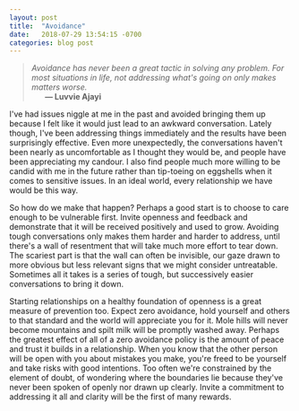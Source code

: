 ```yaml
---
layout: post
title:  "Avoidance"
date:   2018-07-29 13:54:15 -0700
categories: blog post
---
```


>*Avoidance has never been a great tactic in solving any problem. For most situations in life, not addressing what's going on only makes matters worse.* 
 <br>&nbsp;&nbsp;&nbsp;&nbsp;&nbsp;&nbsp;__&mdash; Luvvie Ajayi__ 

I've had issues niggle at me in the past and avoided bringing them up because I felt like it would just lead to an awkward conversation. Lately though, I've been addressing things immediately and the results have been surprisingly effective. Even more unexpectedly, the conversations haven't been nearly as uncomfortable as I thought they would be, and people have been appreciating my candour. I also find people much more willing to be candid with me in the future rather than tip-toeing on eggshells when it comes to sensitive issues. In an ideal world, every relationship we have would be this way. 

So how do we make that happen? Perhaps a good start is to choose to care enough to be vulnerable first. Invite openness and feedback and demonstrate that it will be received positively and used to grow. Avoiding tough conversations only makes them harder and harder to address, until there's a wall of resentment that will take much more effort to tear down. The scariest part is that the wall can often be invisible, our gaze drawn to more obvious but less relevant signs that we might consider untreatable. Sometimes all it takes is a series of tough, but successively easier conversations to bring it down. 

Starting relationships on a healthy foundation of openness is a great measure of prevention too. Expect zero avoidance, hold yourself and others to that standard and the world will appreciate you for it. Mole hills will never become mountains and spilt milk will be promptly washed away. Perhaps the greatest effect of all of a zero avoidance policy is the amount of peace and trust it builds in a relationship. When you know that the other person will be open with you about mistakes you make, you're freed to be yourself and take risks with good intentions. Too often we're constrained by the element of doubt, of wondering where the boundaries lie because they've never been spoken of openly nor drawn up clearly. Invite a commitment to addressing it all and clarity will be the first of many rewards.   











